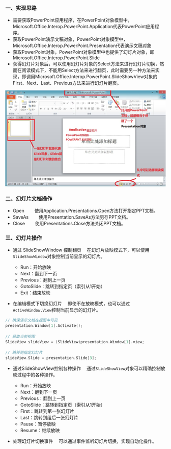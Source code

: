 ### 一、实现思路
- 需要获取PowerPoint应用程序，在PowerPoint对象模型中，Microsoft.Office.Interop.PowerPoint.Application代表PowerPoint应用程序。
- 获取PowerPoint演示文稿对象，PowerPoint对象模型中，Microsoft.Office.Interop.PowerPoint.Presentation代表演示文稿对象
- 获取PowerPoint对象，PowerPoint对象模型中也提供了幻灯片对象，即Microsoft.Office.Interop.PowerPoint.Slide
- 获得幻灯片对象后，可以使用幻灯片对象的Select方法来进行幻灯片切换，然而在阅读模式下，不能用Select方法来进行翻页，此时需要另一种方法来实现，即调用Microsoft.Office.Interop.PowerPoint.SlideShowView对象的First、Next、Last、Previous方法来进行幻灯片翻页。

<div align=center><img src="PowerPoint.jpg"></div>

### 二、幻灯片文档操作
- Open
&ensp;&ensp;&ensp;&ensp;使用Application.Presentations.Open方法打开指定PPT文档。
- SaveAs
&ensp;&ensp;&ensp;&ensp;使用Presentation.SaveAs方法另存PPT文档。
- Close
&ensp;&ensp;&ensp;&ensp;使用Presentations.Close方法关闭PPT文档。

### 三、幻灯片操作
- 通过 SlideShowWindow 控制翻页
&ensp;&ensp;在幻灯片放映模式下，可以使用`SlideShowWindow`对象控制当前显示的幻灯片。
  - Run：开始放映
  - Next：翻到下一页
  - Previous：翻到上一页
  - GotoSlide：跳转到指定页（索引从1开始）
  - Exit：结束放映

- 在编辑模式下切换幻灯片
&ensp;&ensp;即使不在放映模式，也可以通过`ActiveWindow.View`控制当前显示的幻灯片。
```C++
// 确保演示文档在视图中可见
presentation.Window[1].Activate();

// 获取当前视图
SlideView slideView = (SlideView)presentation.Window[1].view;

// 跳转到指定幻灯片
slideView.Slide = presentation.Slide[3];
```

- 通过SlideShowView控制各种操作
&ensp;&ensp;通过`SlideShowView`对象可以精确控制放映过程中的各种操作。
  - Run：开始放映
  - Next：翻到下一页
  - Previous：翻到上一页
  - GotoSlide：跳转到指定页（索引从1开始）
  - First：跳转到第一张幻灯片
  - Last：跳转到组后一张幻灯片
  - Pause：暂停放映
  - Resume：继续放映

- 处理幻灯片切换事件
&ensp;&ensp;可以通过事件监听幻灯片切换，实现自动化操作。